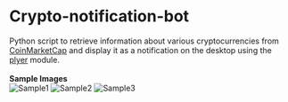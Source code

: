 # Crypto-notification-bot
Python script to retrieve information about various cryptocurrencies from [CoinMarketCap](https://coinmarketcap.com/) and display it as a notification on the desktop using the [plyer](https://plyer.readthedocs.io/en/latest/) module.
<br>
<br>
<b>Sample Images</b><br>
![Sample1](https://user-images.githubusercontent.com/76609501/158319761-a4f704e7-fcdb-403d-bc76-120cf3ed3a63.png)
![Sample2](https://user-images.githubusercontent.com/76609501/158319810-88cb68bc-5ff4-48f5-b6b0-5f9c75af1a99.png)
![Sample3](https://user-images.githubusercontent.com/76609501/158319821-5de087a8-90b7-450a-8f03-3a225d4b6d65.png)

